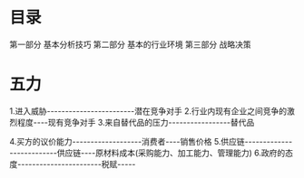 # 目录
第一部分 基本分析技巧
第二部分 基本的行业环境
第三部分 战略决策 

# 五力
1.进入威胁------------------------潜在竞争对手
2.行业内现有企业之间竞争的激烈程度----现有竞争对手
3.来自替代品的压力-----------------替代品

4.买方的议价能力-------------------消费者----销售价格
5.供应链--------------------------供应链----原材料成本(采购能力、加工能力、管理能力)
6.政府的态度-----------------------税赋-----